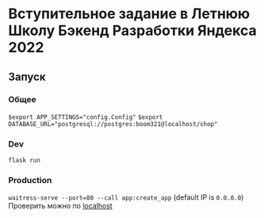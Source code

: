 # Вступительное задание в Летнюю Школу Бэкенд Разработки Яндекса 2022
## Запуск
### Общее
```$export APP_SETTINGS="config.Config"```
```$export DATABASE_URL="postgresql://postgres:boom321@localhost/shop"```
### Dev
```flask run```
### Production
```waitress-serve --port=80 --call app:create_app``` 
(default IP is ```0.0.0.0```)
Проверить можно по [localhost](http://localhost:80/)